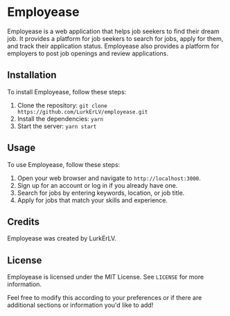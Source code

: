 # Employease

Employease is a web application that helps job seekers to find their dream job. It provides a platform for job seekers to search for jobs, apply for them, and track their application status. Employease also provides a platform for employers to post job openings and review applications.

## Installation

To install Employease, follow these steps:

1. Clone the repository: `git clone https://github.com/LurkErLV/employease.git`
2. Install the dependencies: `yarn`
3. Start the server: `yarn start`

## Usage

To use Employease, follow these steps:

1. Open your web browser and navigate to `http://localhost:3000`.
2. Sign up for an account or log in if you already have one.
3. Search for jobs by entering keywords, location, or job title.
4. Apply for jobs that match your skills and experience.

## Credits

Employease was created by LurkErLV.

## License

Employease is licensed under the MIT License. See `LICENSE` for more information.

Feel free to modify this according to your preferences or if there are additional sections or information you'd like to add!
